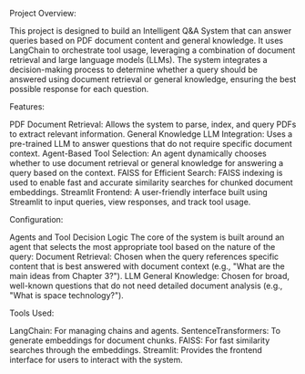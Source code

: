 Project Overview:

This project is designed to build an Intelligent Q&A System that can answer queries based on PDF document content and general knowledge. It uses LangChain to orchestrate tool usage, leveraging a combination of document retrieval and large language models (LLMs). The system integrates a decision-making process to determine whether a query should be answered using document retrieval or general knowledge, ensuring the best possible response for each question.


Features:

PDF Document Retrieval: Allows the system to parse, index, and query PDFs to extract relevant information.
General Knowledge LLM Integration: Uses a pre-trained LLM to answer questions that do not require specific document context.
Agent-Based Tool Selection: An agent dynamically chooses whether to use document retrieval or general knowledge for answering a query based on the context.
FAISS for Efficient Search: FAISS indexing is used to enable fast and accurate similarity searches for chunked document embeddings.
Streamlit Frontend: A user-friendly interface built using Streamlit to input queries, view responses, and track tool usage.


Configuration:

Agents and Tool Decision Logic
The core of the system is built around an agent that selects the most appropriate tool based on the nature of the query:
Document Retrieval: Chosen when the query references specific content that is best answered with document context (e.g., "What are the main ideas from Chapter 3?").
LLM General Knowledge: Chosen for broad, well-known questions that do not need detailed document analysis (e.g., "What is space technology?").


Tools Used:

LangChain: For managing chains and agents.
SentenceTransformers: To generate embeddings for document chunks.
FAISS: For fast similarity searches through the embeddings.
Streamlit: Provides the frontend interface for users to interact with the system.
